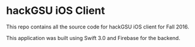 # hackGSU iOS Client

This repo contains all the source code for hackGSU iOS client for Fall 2016.

This application was built using Swift 3.0 and Firebase for the backend.
